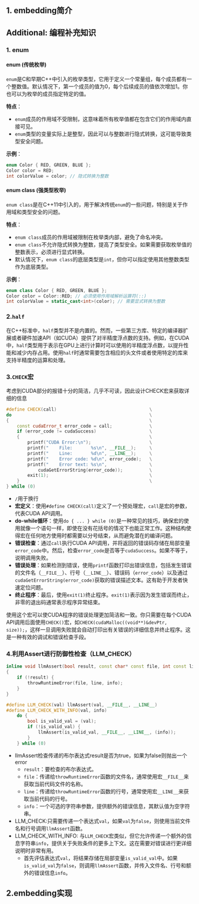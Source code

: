 ## 1. embedding简介







## Additional: 编程补充知识

### 1. enum

#### enum (传统枚举)

`enum`是C和早期C++中引入的枚举类型，它用于定义一个常量组，每个成员都有一个整数值。默认情况下，第一个成员的值为0，每个后续成员的值依次增加1。你也可以为枚举的成员指定特定的值。

**特点**：

- `enum`成员的作用域不受限制，这意味着所有枚举值都在包含它们的作用域内直接可见。
- `enum`类型的变量实际上是整型，因此可以与整数进行隐式转换，这可能导致类型安全问题。

**示例**：

```c++
enum Color { RED, GREEN, BLUE };
Color color = RED;
int colorValue = color; // 隐式转换为整数
```

#### enum class (强类型枚举)

`enum class`是在C++11中引入的，用于解决传统`enum`的一些问题，特别是关于作用域和类型安全的问题。

**特点**：

- `enum class`成员的作用域被限制在枚举类内部，避免了命名冲突。
- `enum class`不允许隐式转换为整数，提高了类型安全。如果需要获取枚举值的整数表示，必须进行显式转换。
- 默认情况下，`enum class`的底层类型是`int`，但你可以指定使用其他整数类型作为底层类型。

**示例**：

```c++
enum class Color { RED, GREEN, BLUE };
Color color = Color::RED; // 必须使用作用域解析运算符(::)
int colorValue = static_cast<int>(color); // 需要显式转换为整数
```









### 2.`half`

在C++标准中，`half`类型并不是内置的。然而，一些第三方库、特定的编译器扩展或者硬件加速API（如CUDA）提供了对半精度浮点数的支持。例如，在CUDA中，`half`类型用于表示在GPU上进行计算时可以使用的半精度浮点数，以提升性能和减少内存占用。使用`half`时通常需要包含相应的头文件或者使用特定的库来支持半精度的运算和处理。













### 3.`CHECK`宏

考虑到CUDA部分的报错十分的简洁，几乎不可读，因此设计CHECK宏来获取详细的信息

```c++
#define CHECK(call)                                   \
do                                                    \
{                                                     \
    const cudaError_t error_code = call;              \
    if (error_code != cudaSuccess)                    \
    {                                                 \
        printf("CUDA Error:\n");                      \
        printf("    File:       %s\n", __FILE__);     \
        printf("    Line:       %d\n", __LINE__);     \
        printf("    Error code: %d\n", error_code);   \
        printf("    Error text: %s\n",                \
            cudaGetErrorString(error_code));          \
        exit(1);                                      \
    }                                                 \
} while (0)
```

* `/`用于换行
* **宏定义**：使用`#define CHECK(call)`定义了一个预处理宏，`call`是宏的参数，代表CUDA API调用。
* **do-while循环**：使用`do { ... } while (0)`是一种常见的技巧，确保宏的使用就像一个语句一样，即使在没有花括号的情况下也能正常工作。这种结构使得宏在任何地方使用时都需要以分号结束，从而避免潜在的编译问题。
* **错误检查**：通过`call`执行CUDA API调用，并将返回的错误码存储在局部变量`error_code`中。然后，检查`error_code`是否等于`cudaSuccess`。如果不等于，说明调用失败。
* **错误处理**：如果检测到错误，使用`printf`函数打印出错误信息，包括发生错误的文件名（`__FILE__`）、行号（`__LINE__`）、错误码（`error_code`）以及通过`cudaGetErrorString(error_code)`获取的错误描述文本。这有助于开发者快速定位问题。
* **终止程序**：最后，使用`exit(1)`终止程序。`exit(1)`表示因为发生错误而终止，非零的退出码通常表示程序异常结束。

使用这个宏可以使CUDA程序的错误处理更加简洁和一致。你只需要在每个CUDA API调用后面使用`CHECK()`宏，如`CHECK(cudaMalloc((void**)&devPtr, size));`，这样一旦调用失败就会自动打印出有关错误的详细信息并终止程序。这是一种有效的调试和错误检查手段。









### 4.利用Assert进行防御性检查（LLM_CHECK）

```c++
inline void llmAssert(bool result, const char* const file, int const line, std::string const& info = "")
{
    if (!result) {
        throwRuntimeError(file, line, info);
    }
}

#define LLM_CHECK(val) llmAssert(val, __FILE__, __LINE__)
#define LLM_CHECK_WITH_INFO(val, info)                                                                              \
    do {                                                                                                               \
        bool is_valid_val = (val);                                                                                     \
        if (!is_valid_val) {                                                                                           \
            llmAssert(is_valid_val, __FILE__, __LINE__, (info));                                                    \
        }                                                                                                              \
    } while (0)

```

* llmAssert检查传递的布尔表达式result是否为true，如果为false则抛出一个error
  * `result`：要检查的布尔表达式。
  * `file`：传递给`throwRuntimeError`函数的文件名，通常使用宏`__FILE__`来获取当前代码文件的名称。
  * `line`：传递给`throwRuntimeError`函数的行号，通常使用宏`__LINE__`来获取当前代码的行号。
  * `info`：一个可选的字符串参数，提供额外的错误信息，其默认值为空字符串。
* LLM_CHECK:只需要传递一个表达式`val`，如果`val`为`false`，则使用当前文件名和行号调用`llmAssert`函数。
* LLM_CHECK_WITH_INFO: 与`LLM_CHECK`宏类似，但它允许传递一个额外的信息字符串`info`，提供关于失败条件的更多上下文。这在需要对错误进行更详细说明时非常有用。
  * 首先评估表达式`val`，将结果存储在局部变量`is_valid_val`中。如果`is_valid_val`为`false`，则调用`llmAssert`函数，并传入文件名、行号和额外的错误信息`info`。

## 2.embedding实现

